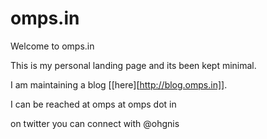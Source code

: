 # omps.in

Welcome to omps.in

This is my personal landing page and its been kept minimal.

I am maintaining a blog [[here][http://blog.omps.in]].

I can be reached at omps at omps dot in

on twitter you can connect with @ohgnis

